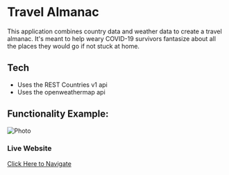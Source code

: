 # Travel Almanac
This application combines country data and weather data to create a travel almanac. It's meant to help
weary COVID-19 survivors fantasize about all the places they would go if not stuck at home.

## Tech
* Uses the REST Countries v1 api
* Uses the openweathermap api

## Functionality Example:
![Photo](./assets/images/functionality.gif)

### Live Website
[Click Here to Navigate](https://jtwob.github.io/Travel_Almanac/)

